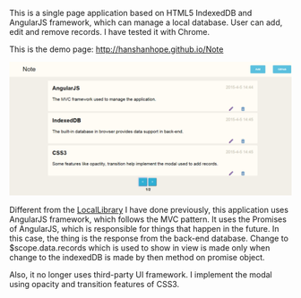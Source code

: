 This is a single page application based on HTML5 IndexedDB and AngularJS
framework, which can manage a local database. User can add, edit and remove
records. I have tested it with Chrome.

This is the demo page:  http://hanshanhope.github.io/Note

![demo pic](/demo.png)

Different from the [LocalLibrary](http://hanshanhope.github.io/LocalLibrary/) I have done previously, this application uses AngularJS
framework, which follows the MVC pattern. It uses the Promises of AngularJS, which is responsible
for things that happen in the future. In this case, the thing is the response from the back-end
database. Change to $scope.data.records which is used to show in view is made only when change to 
the indexedDB is made by then method on promise object.

Also, it no longer uses third-party UI framework. I implement the modal using opacity and
transition features of CSS3.
